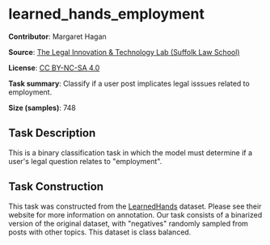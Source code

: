 # learned_hands_employment

**Contributor**: Margaret Hagan

**Source**: [The Legal Innovation & Technology Lab (Suffolk Law School)](https://suffolklitlab.org/)

**License**: [CC BY-NC-SA 4.0](https://creativecommons.org/licenses/by-nc-sa/4.0/)

**Task summary**: Classify if a user post implicates legal isssues related to employment.

**Size (samples)**: 748

## Task Description

This is a binary classification task in which the model must determine if a user's legal question relates to "employment".

## Task Construction

This task was constructed from the [LearnedHands](https://suffolklitlab.org/) dataset. Please see their website for more information on annotation. Our task consists of a binarized version of the original dataset, with "negatives" randomly sampled from posts with other topics. This dataset is class balanced.